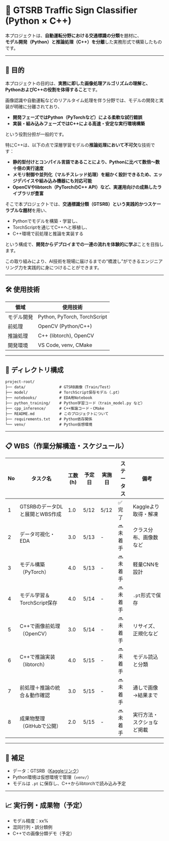 # 🚗 GTSRB Traffic Sign Classifier (Python × C++)

本プロジェクトは、**自動運転分野における交通標識の分類**を題材に、  
**モデル開発（Python）と推論処理（C++）を分離**した実務形式で構築したものです。

---

## 🎯 目的

本プロジェクトの目的は、**実務に即した画像処理アルゴリズムの理解と、PythonおよびC++の役割を体得すること**です。

画像認識や自動運転などのリアルタイム処理を伴う分野では、モデルの開発と実装が明確に分離されており、
- **開発フェーズではPython（PyTorchなど）による柔軟な試行錯誤**
- **実装・組み込みフェーズではC++による高速・安定な実行環境構築**

という役割分担が一般的です。

特にC++は、以下の点で深層学習モデルの**推論処理において不可欠**な技術です：

- **静的型付けとコンパイル言語であることにより、Pythonに比べて数倍〜数十倍の実行速度**
- **メモリ制御や並列化（マルチスレッド処理）を細かく設計できるため、エッジデバイスや組み込み機器にも対応可能**
- **OpenCVやlibtorch（PyTorchのC++ API）など、実運用向けの成熟したライブラリが豊富**

そこで本プロジェクトでは、**交通標識分類（GTSRB）という実践的かつスケーラブルな題材**を用い、

- Pythonでモデルを構築・学習し、
- TorchScriptを通じてC++へと移植し、
- C++環境で前処理と推論を実装する

という構成で、**開発からデプロイまでの一連の流れを体験的に学ぶ**ことを目指します。

この取り組みにより、AI技術を現場に届けるまでの“橋渡し”ができるエンジニアリング力を実践的に身につけることができます。

---

## 🛠 使用技術

| 領域 | 使用技術 |
|------|-----------|
| モデル開発 | Python, PyTorch, TorchScript |
| 前処理 | OpenCV (Python/C++) |
| 推論処理 | C++ (libtorch), OpenCV |
| 開発環境 | VS Code, venv, CMake |

---

## 📁 ディレクトリ構成

```
project-root/
├── data/               # GTSRB画像（Train/Test）
├── model/              # TorchScript保存モデル（.pt）
├── notebooks/          # EDA用Notebook
├── python_training/    # Python学習コード（train_model.py など）
├── cpp_inference/      # C++推論コード・CMake
├── README.md           # このプロジェクトについて
├── requirements.txt    # Python依存関係
└── venv/               # Python仮想環境
```

---

## 📋 WBS（作業分解構造・スケジュール）

| No | タスク名                           | 工数(h) | 予定日  | 実施日  | ステータス | 備考 |
|----|------------------------------------|---------|---------|---------|------------|------|
| 1  | GTSRBのデータDLと展開とWBS作成             | 1.0     | 5/12    | 5/12    | ✅ 完了     | Kaggleより取得・解凍 |
| 2  | データ可視化・EDA                 | 3.0     | 5/13    | -       | 🔜 未着手   | クラス分布、画像数など |
| 3  | モデル構築（PyTorch）             | 4.0     | 5/13    | -       | 🔜 未着手   | 軽量CNNを設計 |
| 4  | モデル学習＆TorchScript保存       | 4.0     | 5/14    | -       | 🔜 未着手   | `.pt`形式で保存 |
| 5  | C++で画像前処理（OpenCV）         | 3.0     | 5/14    | -       | 🔜 未着手   | リサイズ、正規化など |
| 6  | C++で推論実装（libtorch）         | 4.0     | 5/15    | -       | 🔜 未着手   | モデル読込と分類 |
| 7  | 前処理＋推論の統合＆動作確認     | 3.0     | 5/15    | -       | 🔜 未着手   | 通しで画像→結果まで |
| 8  | 成果物整理（GitHubで公開） | 2.0     | 5/15    | -       | 🔜 未着手   | 実行方法・スクショなど掲載 |

---

## 📌 補足

- データ：GTSRB（[Kaggleリンク](https://www.kaggle.com/datasets/meowmeowmeowmeowmeow/gtsrb-german-traffic-sign)）
- Python環境は仮想環境で管理（`venv/`）
- モデルは `.pt` に保存し、C++からlibtorchで読み込み予定

---

## 📈 実行例・成果物（予定）

- モデル精度：xx%
- 混同行列・誤分類例
- C++での画像分類デモ（予定）
